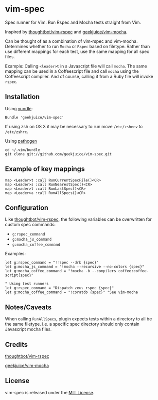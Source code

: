 # vim-spec

Spec runner for Vim. Run Rspec and Mocha tests straight from Vim.

Inspired by [thoughtbot/vim-rspec](https://github.com/thoughtbot/vim-rspec) and
[geekjuice/vim-mocha](https://github.com/geekjuice/vim-mocha).

Can be thought of as a combination of vim-rspec and vim-mocha. Determines
whether to run `Mocha` or `Rspec` based on filetype. Rather than use
different mappings for each test, use the same mapping for all spec files.

Example: Calling `<leader>t` in a Javascript file will call `mocha`. The same
mapping can be used in a Coffeescript file and call `mocha` using the Coffeescript
compiler. And of course, calling it from a Ruby file will invoke `rspec`.


## Installation

Using [vundle](https://github.com/gmarik/vundle):

```vim
Bundle 'geekjuice/vim-spec'
```

If using zsh on OS X it may be necessary to run move `/etc/zshenv` to `/etc/zshrc`.

Using [pathogen](https://github.com/tpope/vim-pathogen)

```shell
cd ~/.vim/bundle
git clone git://github.com/geekjuice/vim-spec.git
```

## Example of key mappings

```vim
map <Leader>t :call RunCurrentSpecFile()<CR>
map <Leader>s :call RunNearestSpec()<CR>
map <Leader>l :call RunLastSpec()<CR>
map <Leader>a :call RunAllSpecs()<CR>
```

## Configuration

Like [thoughtbot/vim-rspec](https://github.com/thoughtbot/vim-rspec), the
following variables can be overwritten for custom spec commands:

* `g:rspec_command`
* `g:mocha_js_command`
* `g:mocha_coffee_command`

Examples:

```vim
let g:rspec_command = "!rspec --drb {spec}"
let g:mocha_js_command = "!mocha --recursive --no-colors {spec}"
let g:mocha_coffee_command = "!mocha -b --compilers coffee:coffee-script{spec}"

" Using test runners
let g:rspec_command = "Dispatch zeus rspec {spec}"
let g:mocha_coffee_command = "!coratdo {spec}" "See vim-mocha
```

## Notes/Caveats

When calling `RunAllSpecs`, plugin expects tests within a directory to all be
the same filetype. i.e. a specific spec directory should only contain Javascript
mocha files.

Credits
-------

[thoughtbot/vim-rspec](https://github.com/thoughtbot/vim-rspec)

[geekjuice/vim-mocha](https://github.com/geekjuice/vim-mocha)

## License

vim-spec is released under the [MIT License](LICENSE).
